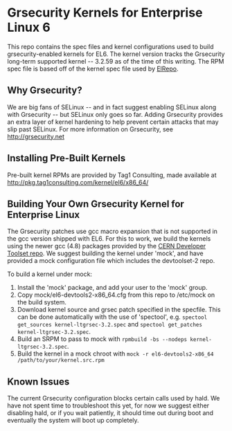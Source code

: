 # Grsecurity Kernels for Enterprise Linux 6
This repo contains the spec files and kernel configurations used to build grsecurity-enabled kernels for EL6. The kernel version tracks the Grsecurity long-term supported kernel -- 3.2.59 as of the time of this writing. The RPM spec file is based off of the kernel spec file used by [ElRepo](http://elrepo.org/).

## Why Grsecurity?
We are big fans of SELinux -- and in fact suggest enabling SELinux along with Grsecurity -- but SELinux only goes so far. Adding Grsecurity provides an extra layer of kernel hardening to help prevent certain attacks that may slip past SELinux. For more information on Grsecurity, see http://grsecurity.net

## Installing Pre-Built Kernels
Pre-built kernel RPMs are provided by Tag1 Consulting, made available at http://pkg.tag1consulting.com/kernel/el6/x86_64/

## Building Your Own Grsecurity Kernel for Enterprise Linux
The Grsecurity patches use gcc macro expansion that is not supported in the gcc version shipped with EL6. For this to work, we build the kernels using the newer gcc (4.8) packages provided by the [CERN Developer Toolset repo](http://linux.web.cern.ch/linux/devtoolset/). We suggest building the kernel under 'mock', and have provided a mock configuration file which includes the devtoolset-2 repo.

To build a kernel under mock:
 1. Install the 'mock' package, and add your user to the 'mock' group.
 2. Copy mock/el6-devtools2-x86_64.cfg from this repo to /etc/mock on the build system.
 3. Download kernel source and grsec patch specified in the specfile. This can be done automatically with the use of 'spectool', e.g. ```spectool get_sources kernel-ltgrsec-3.2.spec``` and ```spectool get_patches kernel-ltgrsec-3.2.spec```.
 4. Build an SRPM to pass to mock with ```rpmbuild -bs --nodeps kernel-ltgrsec-3.2.spec```.
 5. Build the kernel in a mock chroot with ```mock -r el6-devtools2-x86_64 /path/to/your/kernel.src.rpm```

## Known Issues
The current Grsecurity configuration blocks certain calls used by hald. We have not spent time to troubleshoot this yet, for now we suggest either disabling hald, or if you wait patiently, it should time out during boot and eventually the system will boot up completely.
